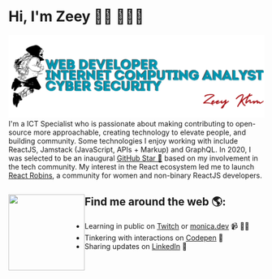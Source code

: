 # Hi, I'm Zeey 👋🏾 👩🏾‍💻

<img src="https://raw.githubusercontent.com/ZeeyKhm/ZeeyKhm/master/gh-header-image-cropped.png" alt="banner that says Zeey Khm - Web Developer, Internet Computing Analyst and Cyber Security of Zeey">
I'm a ICT Specialist who is passionate about making contributing to open-source more approachable, creating technology to elevate people, and building community. Some technologies I enjoy working with include ReactJS, Jamstack (JavaScript, APIs + Markup) and GraphQL. In 2020, I was selected to be an inaugural <a href="https://stars.github.com/">GitHub Star 🌟</a> based on my involvement in the tech community.  My interest in the React ecosystem led me to launch <a href="https://www.reactrobins.com/">React Robins</a>, a community for women and non-binary ReactJS developers.


## Find me around the web 🌎: <a href="https://zeeykhm.github.io/"><img align="left" width="150" height="150" src="https://github.com/ZeeyKhm/ZeeyKhm/blob/main/octozeey/zeey-octocat-rotating.gif?raw=true"></a>
- Learning in public on <a href="#">Twitch</a> or <a href="https://www.monica.dev">monica.dev</a> 📹 ✍🏾
- Tinkering with interactions on <a href="#"> Codepen</a> 🏓
- Sharing updates on <a href="https://www.linkedin.com/in/AziziKeffli/">LinkedIn</a> 💼
